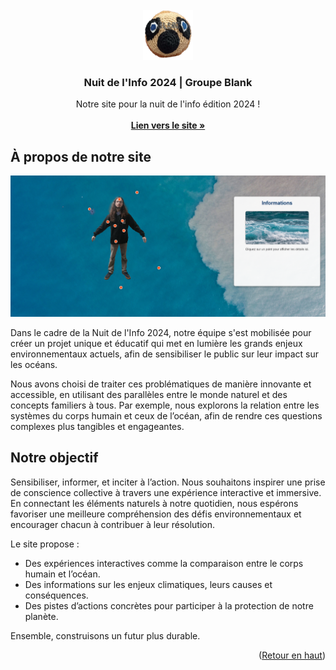 <!-- Logo Projet -->
<br />
<div align="center">
  <a href="https://github.com/brs64/ndi-2024">
    <img src="img/logoBlank.png" alt="Logo" width="80" height="80">
  </a>

  <h3 align="center">Nuit de l'Info 2024 | Groupe Blank</h3>

  <p align="center">
    Notre site pour la nuit de l'info édition 2024 !
    <br />
    <br />
    <a href="https://blankndi.alwaysdata.net/"><strong>Lien vers le site »</strong></a>
  </p>
</div>

<!-- À propos de notre site -->
## À propos de notre site

[![Capture site][capture-site]](https://blankndi.alwaysdata.net/)

Dans le cadre de la Nuit de l'Info 2024, notre équipe s'est mobilisée pour créer un projet unique et éducatif qui met en lumière les grands enjeux environnementaux actuels, afin de sensibiliser le public sur leur impact sur les océans.

Nous avons choisi de traiter ces problématiques de manière innovante et accessible, en utilisant des parallèles entre le monde naturel et des concepts familiers à tous. Par exemple, nous explorons la relation entre les systèmes du corps humain et ceux de l’océan, afin de rendre ces questions complexes plus tangibles et engageantes.

<!-- Objectif -->
## Notre objectif

Sensibiliser, informer, et inciter à l’action. Nous souhaitons inspirer une prise de conscience collective à travers une expérience interactive et immersive. En connectant les éléments naturels à notre quotidien, nous espérons favoriser une meilleure compréhension des défis environnementaux et encourager chacun à contribuer à leur résolution.

Le site propose :

* Des expériences interactives comme la comparaison entre le corps humain et l’océan.
* Des informations sur les enjeux climatiques, leurs causes et conséquences.
* Des pistes d’actions concrètes pour participer à la protection de notre planète.

Ensemble, construisons un futur plus durable.

<p align="right">(<a href="#readme-top">Retour en haut</a>)</p>

<!-- Lien Image Markdown -->
[capture-site]: img/pageHumain.png